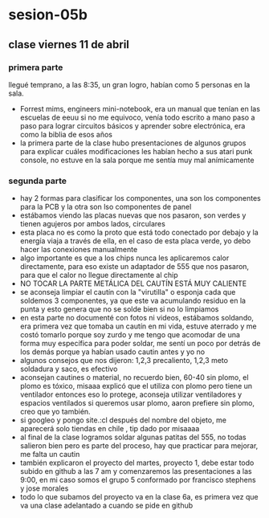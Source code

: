 # sesion-05b
## clase viernes 11 de abril
### primera parte

llegué temprano, a las 8:35, un gran logro, habían como 5 personas en la sala.

- Forrest mims, engineers mini-notebook, era un manual que tenían en las escuelas de eeuu si no me equivoco, venía todo escrito a mano paso a paso para lograr circuitos básicos y aprender sobre electrónica, era como la biblia de esos años
- la primera parte de la clase hubo presentaciones de algunos grupos para explicar cuáles modificaciones les habían hecho a sus atari punk console, no estuve en la sala porque me sentía muy mal anímicamente
### segunda parte
- hay 2 formas para clasificar los componentes, una son los componentes para la PCB y la otra son lso componentes de panel
- estábamos viendo las placas nuevas que nos pasaron, son verdes y tienen agujeros por ambos lados, circulares
- esta placa no es como la proto que está todo conectado por debajo y la energía viaja a través de ella, en el caso de esta placa verde, yo debo hacer las conexiones manualmente
- algo importante es que a los chips nunca les aplicaremos calor directamente, para eso existe un adaptador de 555 que nos pasaron, para que el calor no llegue directamente al chip
- NO TOCAR LA PARTE METÁLICA DEL CAUTÍN ESTÁ MUY CALIENTE
- se aconseja limpiar el cautín con la "virutilla" o esponja cada que soldemos 3 componentes, ya que este va acumulando residuo en la punta y esto genera que no se solde bien si no lo limpiamos
- en esta parte no documenté con fotos ni videos, estábamos soldando, era primera vez que tomaba un cautín en mi vida, estuve aterrado y me costó tomarlo porque soy zurdo y me tengo que acomodar de una forma muy específica para poder soldar, me sentí un poco por detrás de los demás porque ya habían usado cautin antes y yo no
- algunos consejos que nos dijeron: 1,2,3 precaliento, 1,2,3 meto soldadura y saco, es efectivo
- aconsejan cautines o material, no recuerdo bien, 60-40 sin plomo, el plomo es tóxico, misaaa explicó que el utiliza con plomo pero tiene un ventilador entonces eso lo protege, aconseja utilizar ventiladores y espacios ventilados si queremos usar plomo, aaron prefiere sin plomo, creo que yo también.
- si googleo y pongo site.:cl después del nombre del objeto, me aparecerá solo tiendas en chile , tip dado por misaaaa
- al final de la clase logramos soldar algunas patitas del 555, no todas salieron bien pero es parte del proceso, hay que practicar para mejorar, me falta un cautin
- también explicaron el proyecto del martes, proyecto 1, debe estar todo subido en github a las 7 am y comenzaremos las presentaciones a las 9:00, en mi caso somos el grupo 5 conformado por francisco stephens y jose morales
- todo lo que subamos del proyecto va en la clase 6a, es primera vez que va una clase adelantado a cuando se pide en github
